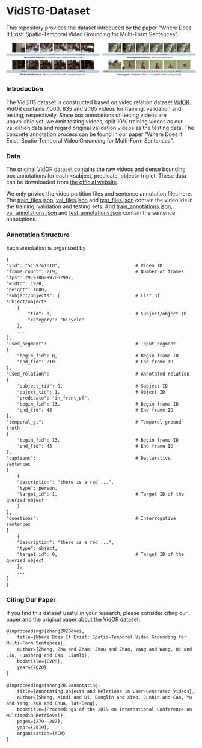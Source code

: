 # VidSTG-Dataset
This repository provides the dataset introduced by the paper "Where Does It Exist: Spatio-Temporal Video Grounding for Multi-Form Sentences".

![avatar](https://github.com/Guaranteer/VidSTG-Dataset/blob/master/example.jpg)

### Introduction
The VidSTG dataset is constructed based on video relation dataset [VidOR](https://xdshang.github.io/docs/vidor.html). VidOR contains 7,000, 835 and 2,165 videos for training, validation and testing, respectively. Since box annotations of testing videos are unavailable yet, we omit testing videos, split 10\% training videos as our validation data and regard original validation videos as the testing data. The concrete annotation process can be found in our paper "Where Does It Exist: Spatio-Temporal Video Grounding for Multi-Form Sentences".

### Data 
The original VidOR dataset contains the raw videos and dense bounding box annotations for each <subject, predicate, object> triplet. These data can be downloaded from [the official website](https://xdshang.github.io/docs/vidor.html).

We only privide the video partition files and sentence annotation files here. The [train_files.json](https://github.com/Guaranteer/VidSTG-Dataset/blob/master/annotations/train_files.json), [val_files.json](https://github.com/Guaranteer/VidSTG-Dataset/blob/master/annotations/val_files.json) and [test_files.json](https://github.com/Guaranteer/VidSTG-Dataset/blob/master/annotations/test_files.json) contain the video ids in the training, validation and testing sets. And [train_annotations.json](https://github.com/Guaranteer/VidSTG-Dataset/blob/master/annotations/train_annotations.json), [val_annotations.json](https://github.com/Guaranteer/VidSTG-Dataset/blob/master/annotations/val_annotations.json) and [test_annotations.json](https://github.com/Guaranteer/VidSTG-Dataset/blob/master/annotations/test_annotations.json) contain the sentence annotations.

### Annotation Structure
Each annotation is organized by

    {
    "vid": "5159741010",                            # Video ID
    "frame_count": 219,                             # Number of frames
    "fps": 29.97002997002997, 
    "width": 1920, 
    "height": 1080, 
    "subject/objects": [                            # List of subject/objects
        {
            "tid": 0,                               # Subject/object ID
            "category": "bicycle"
        }, 
        ...
    ], 
    "used_segment":                                 # Input segment 
    {
        "begin_fid": 0,                             # Begin frame ID
        "end_fid": 210                              # End frame ID
    }, 
    "used_relation":                                # Annotated relation
    {
        "subject_tid": 0,                           # Subject ID
        "object_tid": 1,                            # Object ID 
        "predicate": "in_front_of", 
        "begin_fid": 13,                            # Begin frame ID
        "end_fid": 45                               # End frame ID
    }, 
    "temporal_gt":                                  # Temporal ground truth
    {
        "begin_fid": 13,                            # Begin frame ID
        "end_fid": 45                               # End frame ID
    }, 
    "captions":                                     # Declarative sentences
    [
        {
        "description": "there is a red ...",        
        "type": person,                              
        "target_id": 1,                             # Target ID of the queried object
        }
    ],
    "questions":                                    # Interrogative sentences
    [
        {
        "description": "there is a red ...",        
        "type": object,                              
        "target_id": 0,                             # Target ID of the queried object
        }, 
        ...
    ]
    }


### Citing Our Paper

If you find this dataset useful in your research, please consider citing our paper and the original paper about the VidOR dataset:

    @inproceedings{zhang2020does,
        title={Where Does It Exist: Spatio-Temporal Video Grounding for Multi-Form Sentences},
        author={Zhang, Zhu and Zhao, Zhou and Zhao, Yang and Wang, Qi and Liu, Huasheng and Gao, Lianli},
        booktitle={CVPR},
        year={2020}
    }

    @inproceedings{shang2019annotating,
        title={Annotating Objects and Relations in User-Generated Videos},
        author={Shang, Xindi and Di, Donglin and Xiao, Junbin and Cao, Yu and Yang, Xun and Chua, Tat-Seng},
        booktitle={Proceedings of the 2019 on International Conference on Multimedia Retrieval},
        pages={279--287},
        year={2019},
        organization={ACM}
    }






